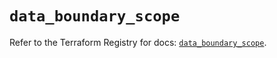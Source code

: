 # `data_boundary_scope`

Refer to the Terraform Registry for docs: [`data_boundary_scope`](https://registry.terraform.io/providers/hashicorp/boundary/1.1.13/docs/data-sources/scope).
